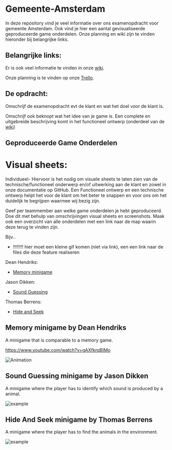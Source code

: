 # Gemeente-Amsterdam

In deze repository vind je veel informatie over ons examenopdracht voor gemeente Amsterdam. Ook vind je hier een aantal gevisualiseerde geproduceerde game onderdelen. 
Onze planning en wiki zijn te vinden hieronder bij belangrijke links.

## Belangrijke links:
Er is ook veel informatie te vinden in onze [wiki](https://github.com/thomasberrens/Gemeente-Amsterdam/wiki).

Onze planning is te vinden op onze [Trello](https://trello.com/b/I5btxegt/gemeente-amsterdam).

## De opdracht:
Omschrijf de examenopdracht evt de klant en wat het doel voor de klant is.

Omschrijf ook beknopt wat het idee van je game is. 
Een complete en uitgebreide beschrijving komt in het functioneel ontwerp (onderdeel van de [wiki](https://github.com/erwinhenraat/VoorbeeldExamenRepo/wiki))

## Geproduceerde Game Onderdelen

# Visual sheets:
Individueel- Hiervoor is het nodig om visuele sheets te laten zien van de technische/functioneel onderwerp en/of uitwerking aan de klant en zowel in onze documentatie op GitHub. 
Een Functioneel ontwerp en een technische ontwerp helpt het voor de klant om het beter te snappen en voor ons om het duidelijk te begrijpen waarmee wij bezig zijn.

Geef per teammember aan welke game onderdelen je hebt geproduceerd. Doe dit met behulp van omschrijvingen visual sheets en screenshots.
Maak ook een overzicht van alle onderdelen met een link naar de map waarin deze terug te vinden zijn.

Bijv..

  * !!!!!!!! hier moet een kleine gif komen (niet via link), een een link naar de files die deze feature realiseren

Dean Hendriks:

  * [Memory minigame](https://i.gyazo.com/981e1edfe57e9f1bb758d43b3b84c301.mp4)

Jason Dikken:
  * [Sound Guessing](https://www.youtube.com/watch?v=L1ahuUrn9r8e)

Thomas Berrens:
  * [Hide and Seek](https://www.youtube.com/watch?v=gAXfkrqBIMo)


## Memory minigame by Dean Hendriks

A minigame that is comparable to a memory game.

https://www.youtube.com/watch?v=gAXfkrqBIMo

![Animation](https://www.youtube.com/watch?v=gAXfkrqBIMo)

## Sound Guessing minigame by Jason Dikken

A minigame where the player has to identify which sound is produced by a animal.

![example](https://www.youtube.com/watch?v=L1ahuUrn9r8e)


## Hide And Seek minigame by Thomas Berrens

A minigame where the player has to find the animals in the environment.

![example](https://www.youtube.com/watch?v=gAXfkrqBIMo)

